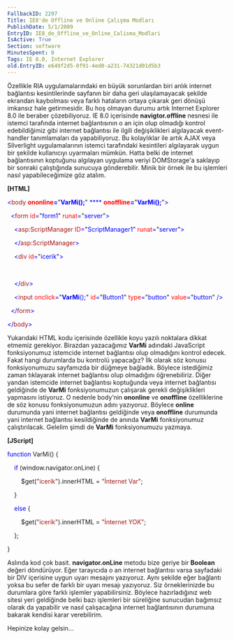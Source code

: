 ```yaml
---
FallbackID: 2297
Title: IE8'de Offline ve Online Çalışma Modları
PublishDate: 5/1/2009
EntryID: IE8_de_Offline_ve_Online_Calisma_Modlari
IsActive: True
Section: software
MinutesSpent: 0
Tags: IE 8.0, Internet Explorer
old.EntryID: e649f2d5-0f91-4ed0-a231-74321d01d5b3
---
```

Özellikle RIA uygulamalarındaki en büyük sorunlardan biri anlık internet
bağlantısı kesintilerinde sayfanın bir daha geri ulaşılamayacak şekilde
ekrandan kaybolması veya farklı hataların ortaya çıkarak geri dönüşü
imkansız hale getirmesidir. Bu hoş olmayan durumu artık Internet
Explorer 8.0 ile beraber çözebiliyoruz. IE 8.0 içerisinde
**navigtor.offline** nesnesi ile istemci tarafında internet
bağlantısının o an için olup olmadığı kontrol edebildiğimiz gibi
internet bağlantısı ile ilgili değişiklikleri algılayacak event-handler
tanımlamaları da yapabiliyoruz. Bu kolaylıklar ile artık AJAX veya
Silverlight uygulamalarının istemci tarafındaki kesintileri algılayarak
uygun bir şekilde kullanıcıyı uyarmaları mümkün. Hatta belki de internet
bağlantısının koptuğunu algılayan uygulama veriyi DOMStorage'a saklayıp
bir sonraki çalıştığında sunucuya gönderebilir. Minik bir örnek ile bu
işlemleri nasıl yapabileceğimize göz atalım.

**[HTML]**

<span style="color: blue;">\<</span><span
style="color: #a31515;">body</span><span style="color: blue;">
</span><span style="color: red;"> **ononline**</span><span
style="color: blue;">**=**</span>"<span
style="color: blue;">**VarMi();**</span>"<span style="color: blue;">
**** </span><span style="color: red;">**onoffline**</span><span
style="color: blue;">**=**</span>"<span
style="color: blue;">**VarMi();**</span>"<span
style="color: blue;">\></span>

<span style="color: blue;">  \<</span><span
style="color: #a31515;">form</span><span style="color: blue;">
</span><span style="color: red;">id</span><span
style="color: blue;">=</span>"<span
style="color: blue;">form1</span>"<span style="color: blue;">
</span><span style="color: red;">runat</span><span
style="color: blue;">=</span>"<span
style="color: blue;">server</span>"<span style="color: blue;">\></span>

<span style="color: blue;">    \<</span><span
style="color: #a31515;">asp:ScriptManager</span><span
style="color: blue;"> </span><span style="color: red;">ID</span><span
style="color: blue;">=</span>"<span
style="color: blue;">ScriptManager1</span>"<span style="color: blue;">
</span><span style="color: red;">runat</span><span
style="color: blue;">=</span>"<span
style="color: blue;">server</span>"<span style="color: blue;">\></span>

<span style="color: blue;">    \</</span><span
style="color: #a31515;">asp:ScriptManager</span><span
style="color: blue;">\></span>

<span style="color: blue;">    \<</span><span
style="color: #a31515;">div</span><span style="color: blue;">
</span><span style="color: red;">id</span><span
style="color: blue;">=</span>"<span
style="color: blue;">icerik</span>"<span style="color: blue;">\></span>

 

<span style="color: blue;">    \</</span><span
style="color: #a31515;">div</span><span style="color: blue;">\></span>

<span style="color: blue;">    \<</span><span
style="color: #a31515;">input</span><span style="color: blue;">
</span><span style="color: red;">onclick</span><span
style="color: blue;">=</span>"<span
style="color: blue;">**VarMi**();</span>"<span style="color: blue;">
</span><span style="color: red;">id</span><span
style="color: blue;">=</span>"<span
style="color: blue;">Button1</span>"<span style="color: blue;">
</span><span style="color: red;">type</span><span
style="color: blue;">=</span>"<span
style="color: blue;">button</span>"<span style="color: blue;">
</span><span style="color: red;">value</span><span
style="color: blue;">=</span>"<span
style="color: blue;">button</span>"<span style="color: blue;">
/\></span>

<span style="color: blue;">  \</</span><span
style="color: #a31515;">form</span><span style="color: blue;">\></span>

<span style="color: blue;">\</</span><span
style="color: #a31515;">body</span><span style="color: blue;">\></span>

Yukarıdaki HTML kodu içerisinde özellikle koyu yazılı noktalara dikkat
etmemiz gerekiyor. Birazdan yazacağımız **VarMi** adındaki JavaScript
fonksiyonumuz istemcide internet bağlantısı olup olmadığını kontrol
edecek. Fakat hangi durumlarda bu kontrolü yapacağız? İlk olarak söz
konusu fonksiyonumuzu sayfamızda bir düğmeye bağladık. Böylece
istediğimiz zaman tıklayarak internet bağlantısı olup olmadığını
öğrenebiliriz. Diğer yandan istemcide internet bağlantısı koptuğunda
veya internet bağlantısı geldiğinde de **VarMi** fonksiyonumuzun
çalışarak gerekli değişiklikleri yapmasını istiyoruz. O nedenle body’nin
**ononline** ve **onoffline** özelliklerine de söz konusu
fonksiyonumuzun adını yazıyoruz. Böylece **online** durumunda yani
internet bağlantısı geldiğinde veya **onoffline** durumunda yani
internet bağlantısı kesildiğinde de anında **VarMi** fonksiyonumuz
çalıştırılacak. Gelelim şimdi de **VarMi** fonksiyonumuzu yazmaya.

**[JScript]**

<span style="color: blue;">function</span> VarMi() {

    <span style="color: blue;">if</span> (window.navigator.onLine) {

        \$get(<span style="color: #a31515;">"icerik"</span>).innerHTML =
<span style="color: #a31515;">"İnternet Var"</span>;

    }

    <span style="color: blue;">else</span> {

        \$get(<span style="color: #a31515;">"icerik"</span>).innerHTML =
<span style="color: #a31515;">"İnternet YOK"</span>;

    };

}

Aslında kod çok basit. **navigator.onLine** metodu bize geriye bir
**Boolean** değeri döndürüyor. Eğer tarayıcıda o an internet bağlantısı
varsa sayfadaki bir DIV içerisine uygun uyarı mesajını yazıyoruz. Aynı
şekilde eğer bağlantı yoksa bu sefer de farklı bir uyarı mesajı
yazıyoruz. Siz örneklerinizde bu durumlara göre farklı işlemler
yapabilirsiniz. Böylece hazırladığınız web sitesi yeri geldiğinde belki
bazı işlemleri bir süreliğine sunucudan bağımsız olarak da yapabilir ve
nasıl çalışacağına internet bağlantısının durumuna bakarak kendisi karar
verebilirim.

Hepinize kolay gelsin...



